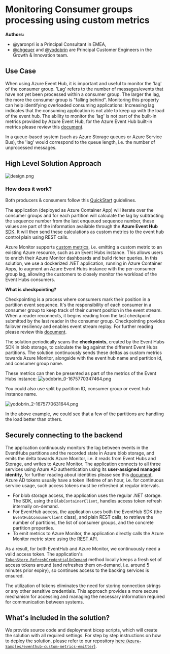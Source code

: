 # Monitoring Consumer groups processing using custom metrics

**Authors:** 

- @yaronpri is a Principal Consultant in EMEA,
- [@chgeuer](https://techcommunity.microsoft.com/t5/user/viewprofilepage/user-id/1419878) and [@yodobrin](https://techcommunity.microsoft.com/t5/user/viewprofilepage/user-id/1306386) are Principal Customer Engineers in the Growth & Innovation team.

## Use Case

When using Azure Event Hub, it is important and useful to monitor the 'lag' of the consumer group. 'Lag' refers to the number of messages/events that have not yet been processed within a consumer group. The larger the lag, the more the consumer group is "falling behind". Monitoring this property can help identifying overloaded consuming applications: Increasing lag indicates that the consuming application is not able to keep up with the load of the event hub. The ability to monitor the 'lag' is not part of the built-in metrics provided by Azure Event Hub, for the Azure Event Hub built-in metrics please review this [document](https://learn.microsoft.com/en-us/azure/event-hubs/monitor-event-hubs-reference).


In a queue-based system (such as Azure Storage queues or Azure Service Bus), the 'lag' would correspond to the queue length, i.e. the number of unprocessed messages.

## High Level Solution Approach

![design.png](https://techcommunity.microsoft.com/t5/image/serverpage/image-id/439492i15FC927B4056963C/image-size/large?v=v2&px=999)

### How does it work?


Both producers & consumers follow this [QuickStart](https://learn.microsoft.com/en-us/azure/event-hubs/event-hubs-dotnet-standard-getstarted-send?tabs=passwordless%2Croles-azure-portal) guidelines.

The application (deployed as Azure Container App) will iterate over the consumer groups and for each partition will calculate the lag by subtracting the sequence number from the last enqueued sequence number, these values are part of the information available through the __Azure Event Hub__ [SDK](https://learn.microsoft.com/en-us/azure/event-hubs/sdks). It will then send these calculations as custom metrics to the event hub control plain using REST calls.

Azure Monitor supports [custom metrics](https://learn.microsoft.com/en-us/azure/azure-monitor/essentials/metrics-custom-overview), i.e. emitting a custom metric to an existing Azure resource, such as an Event Hubs instance. This allows users to enrich their Azure Monitor dashboards and build richer queries. In this solution, we use a dockerized .NET application, running in Azure Container Apps, to augment an Azure Event Hubs instance with the per-consumer group lag, allowing the customers to closely monitor the workload of the Event Hubs consumers.

__What is checkpointing?__

Checkpointing is a process where consumers mark their position in a partition event sequence. It's the responsibility of each consumer in a consumer group to keep track of their current position in the event stream. When a reader reconnects, it begins reading from the last checkpoint submitted by the last reader in the consumer group. Checkpointing provides failover resiliency and enables event stream replay. For further reading please review this [document](https://learn.microsoft.com/en-us/azure/event-hubs/event-hubs-features#checkpointing).

The solution periodically scans the __checkpoints__, created by the Event Hubs SDK in blob storage, to calculate the lag against the different Event Hubs partitions. The solution continuously sends these deltas as custom metrics towards Azure Monitor, alongside with the event hub name and partition id, and consumer group name.

These metrics can then be presented as part of the metrics of the Event Hubs instance:
![yodobrin_0-1675770347464.png](https://techcommunity.microsoft.com/t5/image/serverpage/image-id/439488i2F34CF372A394207/image-size/large?v=v2&px=999)

You could also use split by partition ID, consumer group or event hub instance name.

![yodobrin_2-1675770631644.png](https://techcommunity.microsoft.com/t5/image/serverpage/image-id/439491i8FD45CC7C103B109/image-size/large?v=v2&px=999)

In the above example, we could see that a few of the partitions are handling the load better than others.

## Securely connecting to the backend

The application continuously monitors the lag between events in the EventHubs partitions and the recorded state in Azure blob storage, and emits the delta towards Azure Monitor, i.e. it reads from Event Hubs and Storage, and writes to Azure Monitor. The application connects to all three services using Azure AD authentication using its __user-assigned managed identity__, for further reading about identities please see this [document](https://learn.microsoft.com/en-us/azure/active-directory/managed-identities-azure-resources/overview#managed-identity-types). Azure AD tokens usually have a token lifetime of an hour, i.e. for continuous service usage, such access tokens must be refreshed at regular intervals.

- For blob storage access, the application uses the regular .NET storage. The SDK, using the `BlobContainerClient`, handles access token refresh internally on-demand. 
- For EventHub access, the application uses both the EventHub SDK (the `EventHubConsumerClient` class), and plain REST calls, to retrieve the number of partitions, the list of consumer groups, and the concrete partition properties. 
- To emit metrics to Azure Monitor, the application directly calls the Azure Monitor metric store using the [REST API](https://learn.microsoft.com/en-us/azure/azure-monitor/essentials/metrics-store-custom-rest-api).

As a result, for both EventHub and Azure Monitor, we continuously need a valid access token. The application's  [`TokenStore.RefreshCredentialOnDemand`](https://github.com/Azure-Samples/eventhub-custom-metrics-emitter/blob/ce0eac19acdc7e6c5d7cc540adf7247a4d222b8b/src/emitters/EmitterHelper.cs#L140) method locally keeps a fresh set of access tokens around (and refreshes them on-demand, i.e. around 5 minutes prior expiry), so continues access to the backing services is ensured.

The utilization of tokens eliminates the need for storing connection strings or any other sensitive credentials. This approach provides a more secure mechanism for accessing and managing the necessary information required for communication between systems.

## What's included in the solution?

We provide source code and deployment bicep scripts, which will create the solution with all required settings. For step by step instructions on how to deploy the solution, please refer to our repository [here (`Azure-Samples/eventhub-custom-metrics-emitter`)](https://github.com/Azure-Samples/eventhub-custom-metrics-emitter).